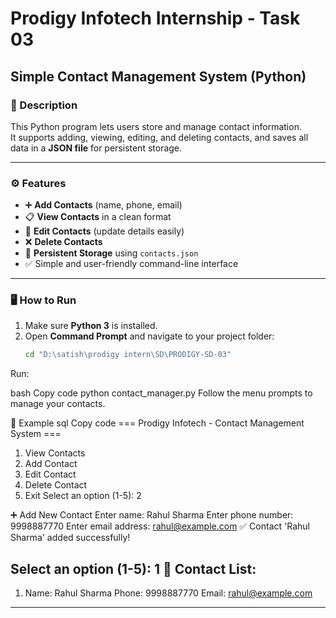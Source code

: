 # Prodigy Infotech Internship - Task 03  
## Simple Contact Management System (Python)

### 🧠 Description
This Python program lets users store and manage contact information.  
It supports adding, viewing, editing, and deleting contacts, and saves all data in a **JSON file** for persistent storage.

---

### ⚙️ Features
- ➕ **Add Contacts** (name, phone, email)
- 📋 **View Contacts** in a clean format
- 📝 **Edit Contacts** (update details easily)
- ❌ **Delete Contacts**
- 💾 **Persistent Storage** using `contacts.json`
- ✅ Simple and user-friendly command-line interface

---

### 🖥️ How to Run

1. Make sure **Python 3** is installed.  
2. Open **Command Prompt** and navigate to your project folder:
   ```bash
   cd "D:\satish\prodigy intern\SD\PRODIGY-SD-03"
Run:

bash
Copy code
python contact_manager.py
Follow the menu prompts to manage your contacts.

📸 Example
sql
Copy code
=== Prodigy Infotech - Contact Management System ===
1. View Contacts
2. Add Contact
3. Edit Contact
4. Delete Contact
5. Exit
Select an option (1-5): 2

➕ Add New Contact
Enter name: Rahul Sharma
Enter phone number: 9998887770
Enter email address: rahul@example.com
✅ Contact 'Rahul Sharma' added successfully!

Select an option (1-5): 1
📒 Contact List:
--------------------------------------------------
1. Name: Rahul Sharma
   Phone: 9998887770
   Email: rahul@example.com
--------------------------------------------------